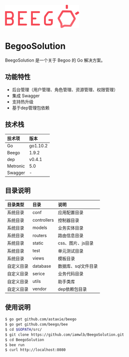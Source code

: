 ![beego.png](/static/img/beego.png)
# BegooSolution
BeegoSolution 是一个关于 Begoo 的 Go 解决方案。  

## 功能特性

- 后台管理（用户管理、角色管理、资源管理、权限管理）
- 集成 Swagger
- 支持热升级
- 基于dep管理包依赖

## 技术栈

| 技术项 | 版本 |  
| :---- |:----| 
| Go | go1.10.2 | 
| Beego | 1.9.2 | 
| dep | v0.4.1 |
| Metronic | 5.0 | 
| Swagger | - |

## 目录说明

| 目录类型 | 目录 | 说明 |  
| :---- | :---- |:----| 
| 系统目录 | conf | 应用配置目录 | 
| 系统目录 | controllers | 控制器目录 | 
| 系统目录 | models | 业务实体目录 | 
| 系统目录 | routers | 路由信息目录 | 
| 系统目录 | static | css、图片、js目录 | 
| 系统目录 | test | 单元测试目录 | 
| 系统目录 | views | 模板目录 | 
| 自定义目录 | database | 数据库、sql文件目录 | 
| 自定义目录 | serice | 业务代码目录 | 
| 自定义目录 | utils | 助手类库 | 
| 自定义目录 | vendor | dep依赖包目录 | 

## 使用说明
```bash
$ go get github.com/astaxie/beego
$ go get github.com/beego/bee
$ cd $GOPATH/src/
$ git clone https://github.com/iamwlb/BeegoSolution.git
$ cd BeegoSolution
$ bee run
$ curl http://localhost:8080
```
